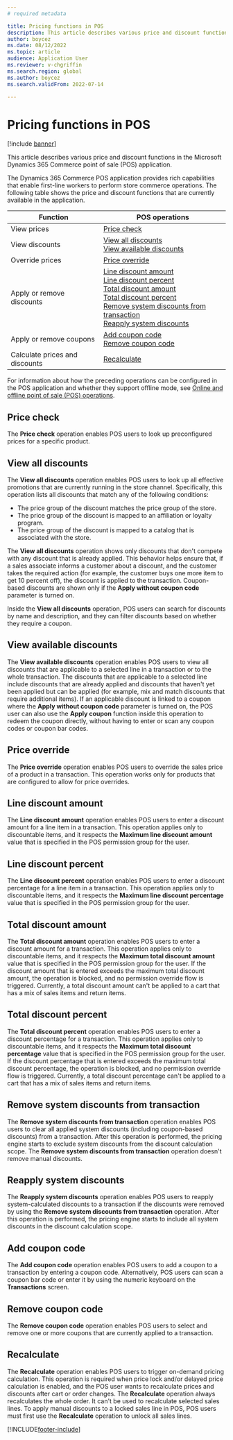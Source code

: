 ```yaml
---
# required metadata

title: Pricing functions in POS 
description: This article describes various price and discount functions in the Microsoft Dynamics 365 Commerce point of sale (POS) application.
author: boycez
ms.date: 08/12/2022
ms.topic: article
audience: Application User
ms.reviewer: v-chgriffin
ms.search.region: global
ms.author: boycez
ms.search.validFrom: 2022-07-14

---
```


# Pricing functions in POS

[!include [banner](includes/banner.md)]

This article describes various price and discount functions in the Microsoft Dynamics 365 Commerce point of sale (POS) application.

The Dynamics 365 Commerce POS application provides rich capabilities that enable first-line workers to perform store commerce operations. The following table shows the price and discount functions that are currently available in the application.

| Function                       | POS operations |
|--------------------------------|----------------|
| View prices                    | [Price check](#price-check) |
| View discounts                 | [View all discounts](#view-all-discounts)<br>[View available discounts](#view-available-discounts) |
| Override prices                | [Price override](#price-override) |
| Apply or remove discounts      | [Line discount amount](#line-discount-amount)<br>[Line discount percent](#line-discount-percent)<br>[Total discount amount](#total-discount-amount)<br>[Total discount percent](#total-discount-percent)<br>[Remove system discounts from transaction](#remove-system-discounts-from-transaction)<br>[Reapply system discounts](#reapply-system-discounts) |
| Apply or remove coupons        | [Add coupon code](#add-coupon-code)<br>[Remove coupon code](#remove-coupon-code) |
| Calculate prices and discounts | [Recalculate](#recalculate) |

For information about how the preceding operations can be configured in the POS application and whether they support offline mode, see [Online and offline point of sale (POS) operations](pos-operations.md).

## Price check

The **Price check** operation enables POS users to look up preconfigured prices for a specific product.

## View all discounts

The **View all discounts** operation enables POS users to look up all effective promotions that are currently running in the store channel. Specifically, this operation lists all discounts that match any of the following conditions:

- The price group of the discount matches the price group of the store.
- The price group of the discount is mapped to an affiliation or loyalty program.
- The price group of the discount is mapped to a catalog that is associated with the store.

The **View all discounts** operation shows only discounts that don't compete with any discount that is already applied. This behavior helps ensure that, if a sales associate informs a customer about a discount, and the customer takes the required action (for example, the customer buys one more item to get 10 percent off), the discount is applied to the transaction. Coupon-based discounts are shown only if the **Apply without coupon code** parameter is turned on.

Inside the **View all discounts** operation, POS users can search for discounts by name and description, and they can filter discounts based on whether they require a coupon.

## View available discounts

The **View available discounts** operation enables POS users to view all discounts that are applicable to a selected line in a transaction or to the whole transaction. The discounts that are applicable to a selected line include discounts that are already applied and discounts that haven't yet been applied but can be applied (for example, mix and match discounts that require additional items). If an applicable discount is linked to a coupon where the **Apply without coupon code** parameter is turned on, the POS user can also use the **Apply coupon** function inside this operation to redeem the coupon directly, without having to enter or scan any coupon codes or coupon bar codes.

## Price override

The **Price override** operation enables POS users to override the sales price of a product in a transaction. This operation works only for products that are configured to allow for price overrides.

## Line discount amount

The **Line discount amount** operation enables POS users to enter a discount amount for a line item in a transaction. This operation applies only to discountable items, and it respects the **Maximum line discount amount** value that is specified in the POS permission group for the user.

## Line discount percent

The **Line discount percent** operation enables POS users to enter a discount percentage for a line item in a transaction. This operation applies only to discountable items, and it respects the **Maximum line discount percentage** value that is specified in the POS permission group for the user.

## Total discount amount

The **Total discount amount** operation enables POS users to enter a discount amount for a transaction. This operation applies only to discountable items, and it respects the **Maximum total discount amount** value that is specified in the POS permission group for the user. If the discount amount that is entered exceeds the maximum total discount amount, the operation is blocked, and no permission override flow is triggered. Currently, a total discount amount can't be applied to a cart that has a mix of sales items and return items.

## Total discount percent

The **Total discount percent** operation enables POS users to enter a discount percentage for a transaction. This operation applies only to discountable items, and it respects the **Maximum total discount percentage** value that is specified in the POS permission group for the user. If the discount percentage that is entered exceeds the maximum total discount percentage, the operation is blocked, and no permission override flow is triggered. Currently, a total discount percentage can't be applied to a cart that has a mix of sales items and return items.

## Remove system discounts from transaction

The **Remove system discounts from transaction** operation enables POS users to clear all applied system discounts (including coupon-based discounts) from a transaction. After this operation is performed, the pricing engine starts to exclude system discounts from the discount calculation scope. The **Remove system discounts from transaction** operation doesn't remove manual discounts.

## Reapply system discounts

The **Reapply system discounts** operation enables POS users to reapply system-calculated discounts to a transaction if the discounts were removed by using the **Remove system discounts from transaction** operation. After this operation is performed, the pricing engine starts to include all system discounts in the discount calculation scope.

## Add coupon code

The **Add coupon code** operation enables POS users to add a coupon to a transaction by entering a coupon code. Alternatively, POS users can scan a coupon bar code or enter it by using the numeric keyboard on the **Transactions** screen.

## Remove coupon code

The **Remove coupon code** operation enables POS users to select and remove one or more coupons that are currently applied to a transaction.

## Recalculate

The **Recalculate** operation enables POS users to trigger on-demand pricing calculation. This operation is required when price lock and/or delayed price calculation is enabled, and the POS user wants to recalculate prices and discounts after cart or order changes. The **Recalculate** operation always recalculates the whole order. It can't be used to recalculate selected sales lines. To apply manual discounts to a locked sales line in POS, POS users must first use the **Recalculate** operation to unlock all sales lines.

[!INCLUDE[footer-include](../includes/footer-banner.md)]
